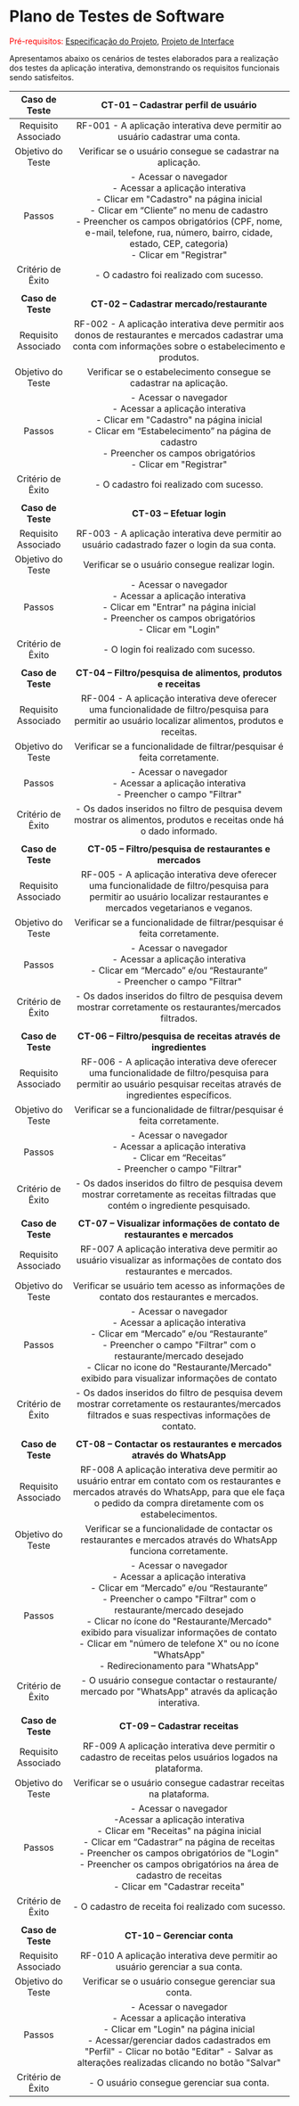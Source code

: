 # Plano de Testes de Software

<span style="color:red">Pré-requisitos: <a href="https://github.com/ICEI-PUC-Minas-PMV-ADS/pmv-ads-2022-2-e2-proj-int-t3-mundo-veg/blob/main/docs/02-Especifica%C3%A7%C3%A3o%20do%20Projeto.md"> Especificação do Projeto</a></span>, <a href="https://github.com/ICEI-PUC-Minas-PMV-ADS/pmv-ads-2022-2-e2-proj-int-t3-mundo-veg/blob/main/docs/04-Projeto%20de%20Interface.md"> Projeto de Interface</a>

Apresentamos abaixo os cenários de testes elaborados para a realização dos testes da aplicação interativa, demonstrando os requisitos funcionais sendo satisfeitos.
 
| **Caso de Teste** 	| **CT-01 – Cadastrar perfil de usuário** 	|
|:---:	|:---:	|
|	Requisito Associado 	| RF-001 - A aplicação interativa deve permitir ao usuário cadastrar uma conta. |
| Objetivo do Teste 	| Verificar se o usuário consegue se cadastrar na aplicação. |
| Passos 	| - Acessar o navegador <br> - Acessar a aplicação interativa <br> - Clicar em "Cadastro" na página inicial <br> - Clicar em “Cliente” no menu de cadastro <br> - Preencher os campos obrigatórios (CPF, nome, e-mail, telefone, rua, número, bairro, cidade, estado, CEP, categoria) <br> - Clicar em "Registrar" |
|Critério de Êxito | - O cadastro foi realizado com sucesso. |
|  	|  	|
| **Caso de Teste** 	| **CT-02 – Cadastrar mercado/restaurante**	|
|Requisito Associado | RF-002 - A aplicação interativa deve permitir aos donos de restaurantes e mercados cadastrar uma conta com informações sobre o estabelecimento e produtos. |
| Objetivo do Teste 	| Verificar se o estabelecimento consegue se cadastrar na aplicação. |
| Passos 	| - Acessar o navegador <br> - Acessar a aplicação interativa <br> - Clicar em "Cadastro" na página inicial <br> - Clicar em “Estabelecimento” na página de cadastro  <br> - Preencher os campos obrigatórios <br> - Clicar em "Registrar" |
|Critério de Êxito | - O cadastro foi realizado com sucesso. |
|  	|  	|
| **Caso de Teste** 	| **CT-03 – Efetuar login**	|
|Requisito Associado | RF-003 - A aplicação interativa deve permitir ao usuário cadastrado fazer o login da sua conta. |
| Objetivo do Teste 	| Verificar se o usuário consegue realizar login. |
| Passos 	| - Acessar o navegador <br> - Acessar a aplicação interativa <br> - Clicar em "Entrar" na página inicial <br> - Preencher os campos obrigatórios <br> - Clicar em "Login" |
|Critério de Êxito | - O login foi realizado com sucesso. |
|  	|  	|
| **Caso de Teste** 	| **CT-04 – Filtro/pesquisa de alimentos, produtos e receitas**	|
|Requisito Associado | RF-004 - A aplicação interativa deve oferecer uma funcionalidade de filtro/pesquisa para permitir ao usuário localizar alimentos, produtos e receitas. |
| Objetivo do Teste 	| Verificar se a funcionalidade de filtrar/pesquisar é feita corretamente. |
| Passos 	| - Acessar o navegador <br> - Acessar a aplicação interativa <br> - Preencher o campo "Filtrar" |
|Critério de Êxito | - Os dados inseridos no filtro de pesquisa devem mostrar os alimentos, produtos e receitas onde há o dado informado. |
|  	|  	|
| **Caso de Teste** 	| **CT-05 – Filtro/pesquisa de restaurantes e mercados**	|
|Requisito Associado | RF-005 - A aplicação interativa deve oferecer uma funcionalidade de filtro/pesquisa para permitir ao usuário localizar restaurantes e mercados vegetarianos e veganos. |
| Objetivo do Teste 	| Verificar se a funcionalidade de filtrar/pesquisar é feita corretamente. |
| Passos 	| - Acessar o navegador <br> - Acessar a aplicação interativa <br> - Clicar em “Mercado” e/ou “Restaurante” <br> - Preencher o campo "Filtrar" |
|Critério de Êxito | - Os dados inseridos do filtro de pesquisa devem mostrar corretamente os restaurantes/mercados filtrados. |
|   |   |
| **Caso de Teste** 	| **CT-06 – Filtro/pesquisa de receitas através de ingredientes**	|
|Requisito Associado | RF-006 - A aplicação interativa deve oferecer uma funcionalidade de filtro/pesquisa para permitir ao usuário pesquisar receitas através de ingredientes específicos. |
| Objetivo do Teste 	| Verificar se a funcionalidade de filtrar/pesquisar é feita corretamente. |
| Passos 	| - Acessar o navegador <br> - Acessar a aplicação interativa<br> - Clicar em “Receitas” <br> - Preencher o campo "Filtrar" |
|Critério de Êxito | - Os dados inseridos do filtro de pesquisa devem mostrar corretamente as receitas filtradas que contém o ingrediente pesquisado. |
|  	|  	|
| **Caso de Teste** 	| **CT-07 – Visualizar informações de contato de restaurantes e mercados**	|
|Requisito Associado |RF-007	A aplicação interativa deve permitir ao usuário visualizar as informações de contato dos restaurantes e mercados. |
| Objetivo do Teste 	| Verificar se usuário tem acesso as informações de contato dos restaurantes e mercados. |
| Passos 	| - Acessar o navegador <br> - Acessar a aplicação interativa<br> - Clicar em “Mercado” e/ou “Restaurante” <br> - Preencher o campo "Filtrar" com o restaurante/mercado desejado <br> - Clicar no icone do "Restaurante/Mercado" exibido para visualizar informações de contato |
|Critério de Êxito | - Os dados inseridos do filtro de pesquisa devem mostrar corretamente os restaurantes/mercados filtrados e suas respectivas informações de contato. |
|  	|  	|
| **Caso de Teste** 	| **CT-08 – Contactar os restaurantes e mercados através do WhatsApp**	|
|Requisito Associado | RF-008	A aplicação interativa deve permitir ao usuário entrar em contato com os restaurantes e mercados através do WhatsApp, para que ele faça o pedido da compra diretamente com os estabelecimentos. |
| Objetivo do Teste 	| Verificar se a funcionalidade de contactar os restaurantes e mercados através do WhatsApp funciona corretamente. |
| Passos 	| - Acessar o navegador <br> - Acessar a aplicação interativa<br> - Clicar em “Mercado” e/ou “Restaurante” <br> - Preencher o campo "Filtrar" com o restaurante/mercado desejado <br> - Clicar no ícone do "Restaurante/Mercado" exibido para visualizar informações de contato <br> - Clicar em "número de telefone X" ou no ícone "WhatsApp" <br> - Redirecionamento para "WhatsApp" |
|Critério de Êxito | - O usuário consegue contactar o restaurante/ mercado por "WhatsApp" através da aplicação interativa. |
|  	|  	|
| **Caso de Teste** 	| **CT-09 – Cadastrar receitas**	|
|Requisito Associado | RF-009	A aplicação interativa deve permitir o cadastro de receitas pelos usuários logados na plataforma. |
| Objetivo do Teste 	| Verificar se o usuário consegue cadastrar receitas na plataforma. |
| Passos 	| - Acessar o navegador <br> -Acessar a aplicação interativa<br> - Clicar em "Receitas" na página inicial <br> - Clicar em “Cadastrar” na página de receitas  <br> - Preencher os campos obrigatórios  de "Login" <br> - Preencher os campos obrigatórios na área de cadastro de receitas <br> - Clicar em "Cadastrar receita" |
|Critério de Êxito | - O cadastro de receita foi realizado com sucesso. |
|  	|  	|
| **Caso de Teste** 	| **CT-10 – Gerenciar conta**	|
|Requisito Associado | RF-010	A aplicação interativa deve permitir ao usuário gerenciar a sua conta. |
| Objetivo do Teste 	| Verificar se o usuário consegue gerenciar sua conta. |
| Passos 	| - Acessar o navegador <br> - Acessar a aplicação interativa <br> - Clicar em "Login" na página inicial <br> - Acessar/gerenciar dados cadastrados em "Perfil" - Clicar no botão "Editar" - Salvar as alterações realizadas clicando no botão "Salvar" |
|Critério de Êxito | - O usuário consegue gerenciar sua conta. |
